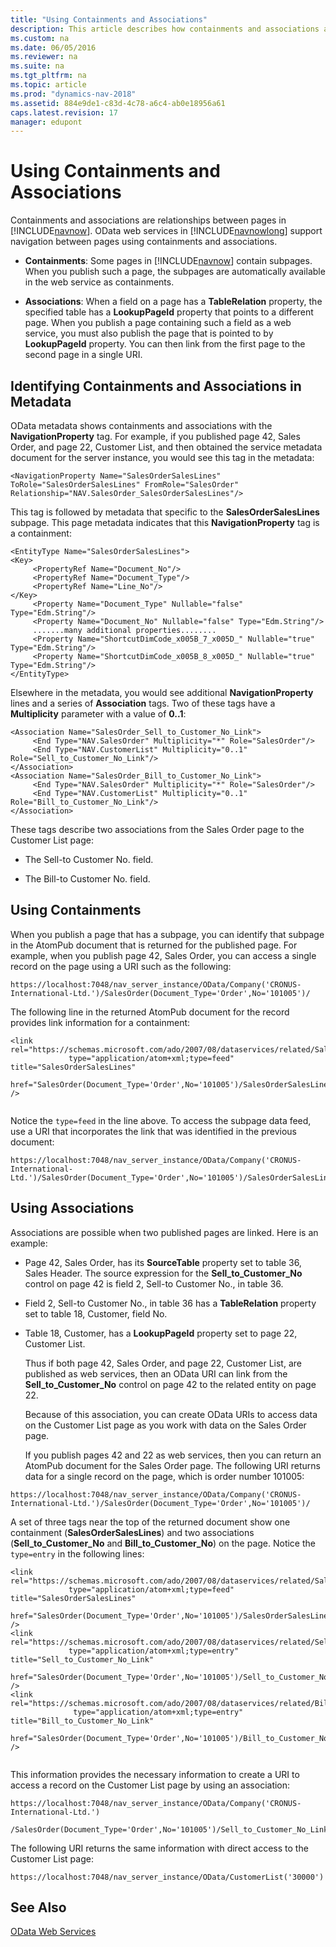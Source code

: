 ```yaml
---
title: "Using Containments and Associations"
description: This article describes how containments and associations are relationships between pages in Dynamics NAV. 
ms.custom: na
ms.date: 06/05/2016
ms.reviewer: na
ms.suite: na
ms.tgt_pltfrm: na
ms.topic: article
ms.prod: "dynamics-nav-2018"
ms.assetid: 884e9de1-c83d-4c78-a6c4-ab0e18956a61
caps.latest.revision: 17
manager: edupont
---
```

# Using Containments and Associations
Containments and associations are relationships between pages in [!INCLUDE[navnow](includes/navnow_md.md)]. OData web services in [!INCLUDE[navnowlong](includes/navnowlong_md.md)] support navigation between pages using containments and associations.  
  
-   **Containments**: Some pages in [!INCLUDE[navnow](includes/navnow_md.md)] contain subpages. When you publish such a page, the subpages are automatically available in the web service as containments.  
  
-   **Associations**: When a field on a page has a **TableRelation** property, the specified table has a **LookupPageId** property that points to a different page. When you publish a page containing such a field as a web service, you must also publish the page that is pointed to by **LookupPageId** property. You can then link from the first page to the second page in a single URI.  
  
## Identifying Containments and Associations in Metadata  
 OData metadata shows containments and associations with the **NavigationProperty** tag. For example, if you published page 42, Sales Order, and page 22, Customer List, and then obtained the service metadata document for the server instance, you would see this tag in the metadata:  
  
```  
<NavigationProperty Name="SalesOrderSalesLines" ToRole="SalesOrderSalesLines" FromRole="SalesOrder" Relationship="NAV.SalesOrder_SalesOrderSalesLines"/>  
```  
  
 This tag is followed by metadata that specific to the **SalesOrderSalesLines** subpage. This page metadata indicates that this **NavigationProperty** tag is a containment:  
  
```  
<EntityType Name="SalesOrderSalesLines">  
<Key>  
     <PropertyRef Name="Document_No"/>  
     <PropertyRef Name="Document_Type"/>  
     <PropertyRef Name="Line_No"/>  
</Key>  
     <Property Name="Document_Type" Nullable="false" Type="Edm.String"/>  
     <Property Name="Document_No" Nullable="false" Type="Edm.String"/>  
     .......many additional properties........  
     <Property Name="ShortcutDimCode_x005B_7_x005D_" Nullable="true" Type="Edm.String"/>  
     <Property Name="ShortcutDimCode_x005B_8_x005D_" Nullable="true" Type="Edm.String"/>  
</EntityType>  
```  
  
 Elsewhere in the metadata, you would see additional **NavigationProperty** lines and a series of **Association** tags. Two of these tags have a **Multiplicity** parameter with a value of **0..1**:  
  
```  
<Association Name="SalesOrder_Sell_to_Customer_No_Link">  
     <End Type="NAV.SalesOrder" Multiplicity="*" Role="SalesOrder"/>  
     <End Type="NAV.CustomerList" Multiplicity="0..1" Role="Sell_to_Customer_No_Link"/>  
</Association>  
<Association Name="SalesOrder_Bill_to_Customer_No_Link">  
     <End Type="NAV.SalesOrder" Multiplicity="*" Role="SalesOrder"/>  
     <End Type="NAV.CustomerList" Multiplicity="0..1" Role="Bill_to_Customer_No_Link"/>  
</Association>  
```  
  
 These tags describe two associations from the Sales Order page to the Customer List page:  
  
-   The Sell-to Customer No. field.  
  
-   The Bill-to Customer No. field.  
  
## Using Containments  
 When you publish a page that has a subpage, you can identify that subpage in the AtomPub document that is returned for the published page. For example, when you publish page 42, Sales Order, you can access a single record on the page using a URI such as the following:  
  
```  
https://localhost:7048/nav_server_instance/OData/Company('CRONUS-International-Ltd.')/SalesOrder(Document_Type='Order',No='101005')/  
```  
  
 The following line in the returned AtomPub document for the record provides link information for a containment:  
  
```  
<link rel="https://schemas.microsoft.com/ado/2007/08/dataservices/related/SalesOrderSalesLines"   
             type="application/atom+xml;type=feed" title="SalesOrderSalesLines"   
             href="SalesOrder(Document_Type='Order',No='101005')/SalesOrderSalesLines" />  
  
```  
  
 Notice the `type=feed` in the line above. To access the subpage data feed, use a URI that incorporates the link that was identified in the previous document:  
  
```  
https://localhost:7048/nav_server_instance/OData/Company('CRONUS-International-Ltd.')/SalesOrder(Document_Type='Order',No='101005')/SalesOrderSalesLines  
```  
  
## Using Associations  
 Associations are possible when two published pages are linked. Here is an example:  
  
- Page 42,  Sales Order, has its **SourceTable** property set to table 36,  Sales Header. The source expression for the **Sell\_to\_Customer\_No** control on page 42 is field 2,  Sell-to Customer No., in table 36.  
  
- Field 2,  Sell-to Customer No., in table 36 has a **TableRelation** property set to table 18,  Customer, field No.  
  
- Table 18,  Customer, has a **LookupPageId** property set to page 22,  Customer List.  
  
  Thus if both page 42,  Sales Order, and page 22,  Customer List, are published as web services, then an OData URI can link from the **Sell\_to\_Customer\_No** control on page 42 to the related entity on page 22.  
  
  Because of this association, you can create OData URIs to access data on the Customer List page as you work with data on the Sales Order page.  
  
  If you publish pages 42 and 22 as web services, then you can return an AtomPub document for the Sales Order page. The following URI returns data for a single record on the page, which is order number 101005:  
  
```  
https://localhost:7048/nav_server_instance/OData/Company('CRONUS-International-Ltd.')/SalesOrder(Document_Type='Order',No='101005')/  
```  
  
 A set of three tags near the top of the returned document show one containment \(**SalesOrderSalesLines**\) and two associations \(**Sell\_to\_Customer\_No** and **Bill\_to\_Customer\_No**\) on the page. Notice the `type=entry` in the following lines:  
  
```  
<link rel="https://schemas.microsoft.com/ado/2007/08/dataservices/related/SalesOrderSalesLines"   
             type="application/atom+xml;type=feed" title="SalesOrderSalesLines"   
             href="SalesOrder(Document_Type='Order',No='101005')/SalesOrderSalesLines" />   
<link rel="https://schemas.microsoft.com/ado/2007/08/dataservices/related/Sell_to_Customer_No_Link"   
             type="application/atom+xml;type=entry" title="Sell_to_Customer_No_Link"   
             href="SalesOrder(Document_Type='Order',No='101005')/Sell_to_Customer_No_Link" />   
<link rel="https://schemas.microsoft.com/ado/2007/08/dataservices/related/Bill_to_Customer_No_Link"   
              type="application/atom+xml;type=entry" title="Bill_to_Customer_No_Link"   
              href="SalesOrder(Document_Type='Order',No='101005')/Bill_to_Customer_No_Link" />  
  
```  
  
 This information provides the necessary information to create a URI to access a record on the Customer List page by using an association:  
  
```  
https://localhost:7048/nav_server_instance/OData/Company('CRONUS-International-Ltd.')  
             /SalesOrder(Document_Type='Order',No='101005')/Sell_to_Customer_No_Link  
```  
  
 The following URI returns the same information with direct access to the Customer List page:  
  
```  
https://localhost:7048/nav_server_instance/OData/CustomerList('30000')  
```  
  
## See Also  
 [OData Web Services](OData-Web-Services.md)